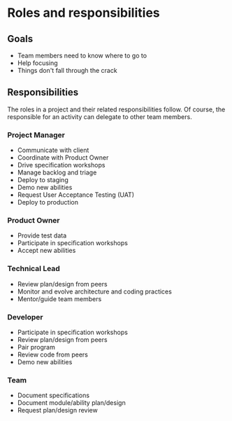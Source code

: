 # Roles and responsibilities

## Goals

- Team members need to know where to go to
- Help focusing
- Things don't fall through the crack

## Responsibilities

The roles in a project and their related responsibilities follow. Of course, the responsible for
an activity can delegate to other team members.

### Project Manager

- Communicate with client
- Coordinate with Product Owner
- Drive specification workshops
- Manage backlog and triage
- Deploy to staging
- Demo new abilities
- Request User Acceptance Testing (UAT)
- Deploy to production

### Product Owner

- Provide test data
- Participate in specification workshops
- Accept new abilities

### Technical Lead

- Review plan/design from peers
- Monitor and evolve architecture and coding practices
- Mentor/guide team members

### Developer

- Participate in specification workshops
- Review plan/design from peers
- Pair program
- Review code from peers
- Demo new abilities

### Team

- Document specifications
- Document module/ability plan/design
- Request plan/design review
